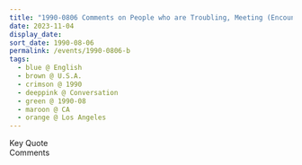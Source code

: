 ```yaml
---
title: "1990-0806 Comments on People who are Troubling, Meeting (Encounter) with a Journalist Who Asks for Comments, Los Angeles, CA, U.S.A."
date: 2023-11-04
display_date: 
sort_date: 1990-08-06
permalink: /events/1990-0806-b
tags:
  - blue @ English
  - brown @ U.S.A.
  - crimson @ 1990
  - deeppink @ Conversation
  - green @ 1990-08
  - maroon @ CA
  - orange @ Los Angeles
---
```


<wave-list>
  <list-title color="green" width="75">Key Quote</list-title>
  <list-item color="BlanchedAlmond"  width="200"></list-item>
  <list-item color="Lavender"></list-item>
  <list-item color="BlanchedAlmond"></list-item>
</wave-list>

<br>

<wave-list>
  <list-title color="green" width="75">Comments</list-title>
  <list-item color="BlanchedAlmond"  width="200"></list-item>
  <list-item color="Lavender"></list-item>
  <list-item color="BlanchedAlmond"></list-item>
</wave-list>